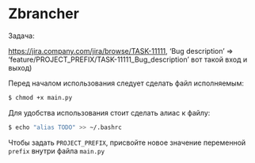 # Zbrancher
Задача:

https://jira.company.com/jira/browse/TASK-11111, ‘Bug description’ => ‘feature/PROJECT_PREFIX/TASK-11111_Bug_description’
вот такой вход и выход)

Перед началом использования следует сделать файл исполняемым:
```bash
$ chmod +x main.py
```

Для удобства использования стоит сделать алиас к файлу:
```bash
$ echo "alias TODO" >> ~/.bashrc
```

Чтобы задать `PROJECT_PREFIX`, присвойте новое значение переменной `prefix` внутри файла `main.py`
